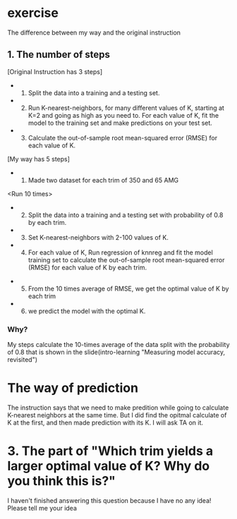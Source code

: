 # exercise

The difference between my way and the original instruction

## 1. The number of steps
[Original Instruction has 3 steps]
- 1. Split the data into a training and a testing set.
- 2. Run K-nearest-neighbors, for many different values of K, starting at K=2 and going as high as you need to. For each value of K, fit the model to the training set and make predictions on your test set.
- 3. Calculate the out-of-sample root mean-squared error (RMSE) for each value of K.

[My way has 5 steps]
- 1. Made two dataset for each trim of 350 and 65 AMG

<Run 10 times>
- 2. Split the data into a training and a testing set with probability of 0.8 by each trim.
- 3. Set K-nearest-neighbors with 2-100 values of K.
- 4. For each value of K, Run regression of knnreg and fit the model training set to calculate the out-of-sample root mean-squared error (RMSE) for each value of K by each trim.
<up to this>

- 5. From the 10 times average of RMSE, we get the optimal value of K by each trim
- 6. we predict the model with the optimal K.

 ### Why?
 My steps calculate the 10-times average of the data split with the probability of 0.8 that is shown in the slide(intro-learning "Measuring model accuracy, revisited")
 
 # The way of prediction
 The instruction says that we need to make predition while going to calculate K-nearest neighbors at the same time.
 But I did find the opitmal calculate of K at the first, and then made prediction with its K.
 I will ask TA on it.
 
 # 3. The part of "Which trim yields a larger optimal value of K? Why do you think this is?"
 I haven't finished answering this question because I have no any idea! Please tell me your idea

